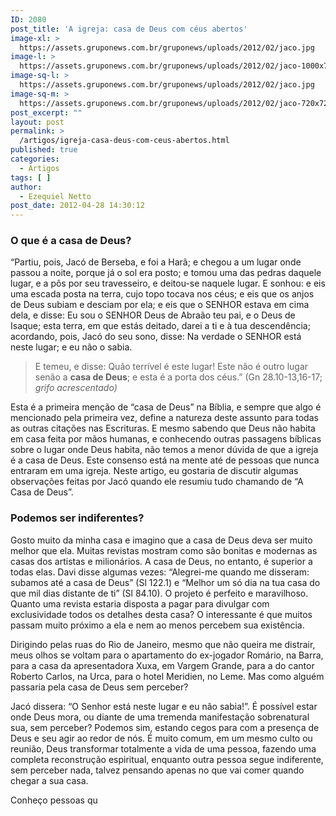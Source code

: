 ```yaml
---
ID: 2080
post_title: 'A igreja: casa de Deus com céus abertos'
image-xl: >
  https://assets.gruponews.com.br/gruponews/uploads/2012/02/jaco.jpg
image-l: >
  https://assets.gruponews.com.br/gruponews/uploads/2012/02/jaco-1000x720.jpg
image-sq-l: >
  https://assets.gruponews.com.br/gruponews/uploads/2012/02/jaco.jpg
image-sq-m: >
  https://assets.gruponews.com.br/gruponews/uploads/2012/02/jaco-720x720.jpg
post_excerpt: ""
layout: post
permalink: >
  /artigos/igreja-casa-deus-com-ceus-abertos.html
published: true
categories:
  - Artigos
tags: [ ]
author:
  - Ezequiel Netto
post_date: 2012-04-28 14:30:12
---
```

<h3>O que é a casa de Deus?</h3>
“Partiu, pois, Jacó de Berseba, e foi a Harã; e chegou a um lugar onde passou a noite, porque já o sol era posto; e tomou uma das pedras daquele lugar, e a pôs por seu travesseiro, e deitou-se naquele lugar. E sonhou: e eis uma escada posta na terra, cujo topo tocava nos céus; e eis que os anjos de Deus subiam e desciam por ela; e eis que o SENHOR estava em cima dela, e disse: Eu sou o SENHOR Deus de Abraão teu pai, e o Deus de Isaque; esta terra, em que estás deitado, darei a ti e à tua descendência; acordando, pois, Jacó do seu sono, disse: Na verdade o SENHOR está neste lugar; e eu não o sabia.
<blockquote>E temeu, e disse: Quão terrível é este lugar! Este não é outro lugar senão a <strong>casa de Deus</strong>; e esta é a porta dos céus.” (Gn 28.10-13,16-17; <em>grifo acrescentado)</em></blockquote>
Esta é a primeira menção de “casa de Deus” na Bíblia, e sempre que algo é mencionado pela primeira vez, define a natureza deste assunto para todas as outras citações nas Escrituras. E mesmo sabendo que Deus não habita em casa feita por mãos humanas, e conhecendo outras passagens bíblicas sobre o lugar onde Deus habita, não temos a menor dúvida de que a igreja é a casa de Deus. Este consenso está na mente até de pessoas que nunca entraram em uma igreja. Neste artigo, eu gostaria de discutir algumas observações feitas por Jacó quando ele resumiu tudo chamando de “A Casa de Deus”.
<h3>Podemos ser indiferentes?</h3>
Gosto muito da minha casa e imagino que a casa de Deus deva ser muito melhor que ela. Muitas revistas mostram como são bonitas e modernas as casas dos artistas e milionários. A casa de Deus, no entanto, é superior a todas elas. Davi disse algumas vezes: “Alegrei-me quando me disseram: subamos até a casa de Deus” (Sl 122.1) e “Melhor um só dia na tua casa do que mil dias distante de ti” (Sl 84.10). O projeto é perfeito e maravilhoso. Quanto uma revista estaria disposta a pagar para divulgar com exclusividade todos os detalhes desta casa? O interessante é que muitos passam muito próximo a ela e nem ao menos percebem sua existência.

Dirigindo pelas ruas do Rio de Janeiro, mesmo que não queira me distrair, meus olhos se voltam para o apartamento do ex-jogador Romário, na Barra, para a casa da apresentadora Xuxa, em Vargem Grande, para a do cantor Roberto Carlos, na Urca, para o hotel Meridien, no Leme. Mas como alguém passaria pela casa de Deus sem perceber?

Jacó dissera: “O Senhor está neste lugar e eu não sabia!”. É possível estar onde Deus mora, ou diante de uma tremenda manifestação sobrenatural sua, sem perceber? Podemos sim, estando cegos para com a presença de Deus e seu agir ao redor de nós. É muito comum, em um mesmo culto ou reunião, Deus transformar totalmente a vida de uma pessoa, fazendo uma completa reconstrução espiritual, enquanto outra pessoa segue indiferente, sem perceber nada, talvez pensando apenas no que vai comer quando chegar a sua casa.

Conheço pessoas qu